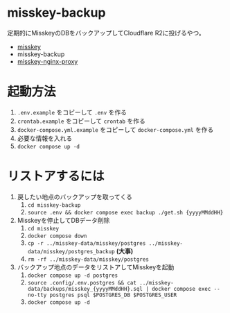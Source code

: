 # misskey-backup

定期的にMisskeyのDBをバックアップしてCloudflare R2に投げるやつ。

- [misskey](https://github.com/MT224244/misskey)
- misskey-backup
- [misskey-nginx-proxy](https://github.com/MT224244/misskey-nginx-proxy)

# 起動方法

1. `.env.example` をコピーして `.env` を作る
1. `crontab.example` をコピーして `crontab` を作る
1. `docker-compose.yml.example` をコピーして `docker-compose.yml` を作る
1. 必要な情報を入れる
1. `docker compose up -d`

# リストアするには

1. 戻したい地点のバックアップを取ってくる
    1. `cd misskey-backup`
    1. `source .env && docker compose exec backup ./get.sh {yyyyMMddHH}`
1. Misskeyを停止してDBデータ削除
    1. `cd misskey`
    1. `docker compose down`
    1. `cp -r ../misskey-data/misskey/postgres ../misskey-data/misskey/postgres_backup` **(大事)**
    1. `rm -rf ../misskey-data/misskey/postgres`
1. バックアップ地点のデータをリストアしてMisskeyを起動
    1. `docker compose up -d postgres`
    1. `source .config/.env.postgres && cat ../misskey-data/backups/misskey_{yyyyMMddHH}.sql | docker compose exec --no-tty postgres psql $POSTGRES_DB $POSTGRES_USER`
    1. `docker compose up -d`

